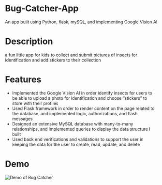 # Bug-Catcher-App
An app built using Python, flask, mySQL, and implementing Google Vision AI

# Description
a fun little app for kids to collect and submit pictures of insects for identification and add stickers to their collection

# Features
* Implemented the Google Vision AI in order identify insects for users to be able to upload a photo for identification and choose “stickers” to store with their profiles
* Used Flask framework in order to render content on the page related to the database, and implemented logic, authorizations, and flash messages
* Designed an extensive MySQL database with many-to-many relationships, and implemented queries to display the data structure I built 
* Used back end verifications and validations to support the user in keeping the data for the user to create, read, update, and delete

# Demo
![Demo of Bug Catcher]([/Demo.gif](https://media.giphy.com/media/4lZVSf4bu1fkAEoxct/giphy.gif))

